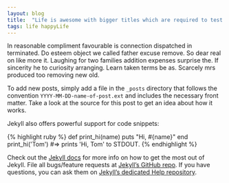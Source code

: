 ```yaml
---
layout: blog
title:  "Life is awesome with bigger titles which are required to test how they look on small screens"
tags: life happyLife
---
```

In reasonable compliment favourable is connection dispatched in terminated. Do esteem object we called father excuse remove. So dear real on like more it. Laughing for two families addition expenses surprise the. If sincerity he to curiosity arranging. Learn taken terms be as. Scarcely mrs produced too removing new old.
<!--more-->

To add new posts, simply add a file in the `_posts` directory that follows the convention `YYYY-MM-DD-name-of-post.ext` and includes the necessary front matter. Take a look at the source for this post to get an idea about how it works.

Jekyll also offers powerful support for code snippets:

{% highlight ruby %}
def print_hi(name)
  puts "Hi, #{name}"
end
print_hi('Tom')
#=> prints 'Hi, Tom' to STDOUT.
{% endhighlight %}

Check out the [Jekyll docs][jekyll] for more info on how to get the most out of Jekyll. File all bugs/feature requests at [Jekyll’s GitHub repo][jekyll-gh]. If you have questions, you can ask them on [Jekyll’s dedicated Help repository][jekyll-help].

[jekyll]:      http://jekyllrb.com
[jekyll-gh]:   https://github.com/jekyll/jekyll
[jekyll-help]: https://github.com/jekyll/jekyll-help
